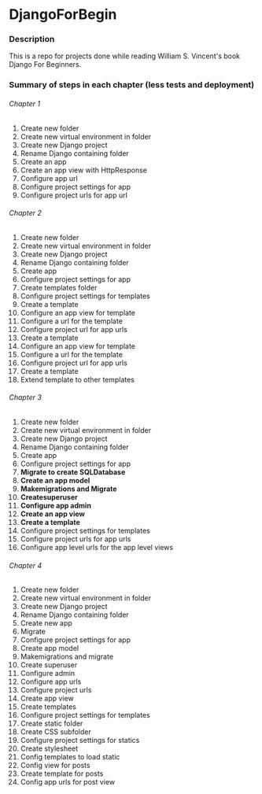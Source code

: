 # DjangoForBegin

### Description

This is a repo for projects done while reading William S. Vincent's book Django For Beginners.

### Summary of steps in each chapter (less tests and deployment)

###### Chapter 1

1.	Create new folder
2.	Create new virtual environment in folder
3.	Create new Django project
4.	Rename Django containing folder
5.	Create an app
6.	Create an app view with HttpResponse
7.	Configure app url
8.	Configure project settings for app
9.	Configure project urls for app url

###### Chapter 2

1.	Create new folder
2.	Create new virtual environment in folder
3.	Create new Django project
4.	Rename Django containing folder
5.	Create app
6.	Configure project settings for app
7.	Create templates folder
8.	Configure project settings for templates
9.	Create a template
10.	Configure an app view for template
11.	Configure a url for the template
12.	Configure project url for app urls
13.	Create a template
14.	Configure an app view for template
15.	Configure a url for the template
16.	Configure project url for app urls
17.	Create a template
18.	Extend template to other templates

###### Chapter 3

1.	Create new folder
2.	Create new virtual environment in folder
3.	Create new Django project
4.	Rename Django containing folder
5.	Create app
6.	Configure project settings for app
7.	**Migrate to create SQLDatabase**
8.	**Create an app model**
9.	**Makemigrations and Migrate**
10.	**Createsuperuser**
11.	**Configure app admin**
12.	**Create an app view**
13.	**Create a template**
14.	Configure project settings for templates
15.	Configure project urls for app urls
16.	Configure app level urls for the app level views

###### Chapter 4
1.	Create new folder
2.	Create new virtual environment in folder
3.	Create new Django project
4.	Rename Django containing folder
5.  Create new app
6.  Migrate
7.  Configure project settings for app
8.  Create app model
9.  Makemigrations and migrate
10. Create superuser
11. Configure admin
12. Configure app urls
13. Configure project urls
14. Create app view
15. Create templates
16. Configure project settings for templates
17. Create static folder
18. Create CSS subfolder
19. Configure project settings for statics
20. Create stylesheet
21. Config templates to load static
22. Config view for posts
23. Create template for posts
24. Config app urls for post view


